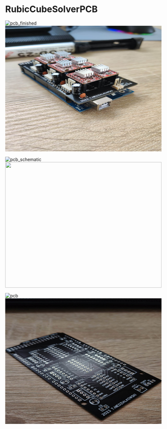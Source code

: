 # RubicCubeSolverPCB

![pcb_finished]("https://github.com/moskitoo/RubicCubeSolverPCB/blob/main/pictures/pcv_finished.jpg")
<img src="https://github.com/moskitoo/RubicCubeSolverPCB/blob/main/pictures/pcv_finished.jpg" width="500" height="400">

![pcb_schematic]("https://github.com/moskitoo/RubicCubeSolverPCB/blob/main/pictures/pcb_schematic.jpg")
<img src="https://github.com/moskitoo/RubicCubeSolverPCB/blob/main/pictures/pcb_schematic.jpg" width="500" height="400">

![pcb]("https://github.com/moskitoo/RubicCubeSolverPCB/blob/main/pictures/pcb.jpg")
<img src="https://github.com/moskitoo/RubicCubeSolverPCB/blob/main/pictures/pcb.jpg" width="500" height="400">
